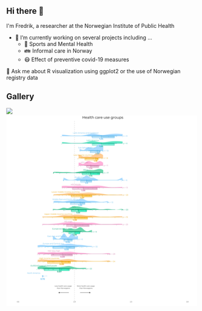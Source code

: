 ## Hi there 👋

I'm Fredrik, a researcher at the Norwegian Institute of Public Health

- 🔭 I’m currently working on several projects including ...
  - :basketball: Sports and Mental Health
  - :family: Informal care in Norway
  - :mask: Effect of preventive covid-19 measures 

💬 Ask me about R visualization using ggplot2 or the use of Norwegian registry data


## Gallery

<img src="https://github.com/MethiF/R_sports/blob/main/sportmembers.svg" width="1280"/>


<img src="https://github.com/MethiF/R_Categories/blob/main/categories.svg" width="1280"/>

<!--
**MethiF/MethiF** is a ✨ _special_ ✨ repository because its `README.md` (this file) appears on your GitHub profile.

Here are some ideas to get you started:


- 🌱 I’m currently learning ...
- 👯 I’m looking to collaborate on ...
- 🤔 I’m looking for help with ...
- 💬 Ask me about ...
- 📫 How to reach me: ...
- 😄 Pronouns: ...
- ⚡ Fun fact: ...
-->
